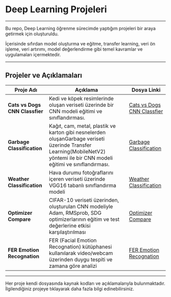 # Deep Learning Projeleri
---
Bu repo, Deep Learning öğrenme sürecimde yaptığım projeleri bir araya getirmek için oluşturuldu.

İçerisinde sıfırdan model oluşturma ve eğitme, transfer learning, veri ön işleme, veri artırımı, model değerlendirme gibi temel kavramlar ve uygulamaları içermektedir.

---

## Projeler ve Açıklamaları

| Proje Adı                | Açıklama                                                                                      | Dosya Linki                       |
|--------------------------|----------------------------------------------------------------------------------------------|----------------------------------|
| **Cats vs Dogs CNN Classfier**      | Kedi ve köpek resimlerinde oluşan veriseti üzerinde bir CNN modeli eğitimi ve sınıflandırması.  | [Cats vs Dogs CNN Classfier](./Cats_vs_Dogs_CNN)       |
| **Garbage Classification**         | Kağıt, cam, metal, plastik ve karton gibi nesnelerden oluşanGarbage veriseti üzerinde Transfer Learning(MobileNetV2) yöntemi ile bir CNN modeli eğitimi ve sınıflandırması.         | [Garbage Classification](./Garbage_Classification)             |
|**Weather Classification** |Hava durumu fotoğraflarını içeren veriseti üzerinde VGG16 tabanlı sınıflandırma modeli |[Weather Classification](./Weather_Classification/) |
|**Optimizer Compare** |CIFAR-10 veriseti üzerinden, oluşturulan CNN modeliyle Adam, RMSprob, SDG optimizerlarının eğitim ve test değerlerine etkisi karşılaştırılması |[Optimizer Compare](./Optimizer_Compare/)| 
|**FER Emotion Recognation**|FER (Facial Emotion Recognation) kütüphanesi kullanılarak video/webcam üzerinden duygu tespiti ve zamana göre analizi|[FER Emotion Recognation](./Emotion_Recognation_with_FER/) |

---

Her proje kendi dosyasında kaynak kodları ve açıklamalarıyla bulunmaktadır. İlgilendiğiniz projeye tıklayarak daha fazla bilgi edinebilirsiniz.

